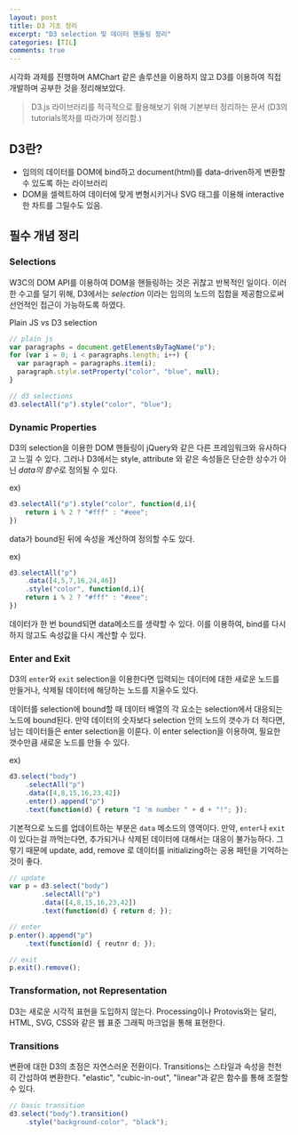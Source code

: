 ```yaml
---
layout: post
title: D3 기초 정리
excerpt: "D3 selection 및 데이터 핸들링 정리"
categories: [TIL]
comments: true
---
```


시각화 과제를 진행하며 AMChart 같은 솔루션을 이용하지 않고 D3를 이용하여 직접 개발하며 공부한 것을 정리해보았다.

> D3.js 라이브러리를 적극적으로 활용해보기 위해 기본부터 정리하는 문서
> (D3의 tutorials목차를 따라가며 정리함.)

## D3란?
- 임의의 데이터를 DOM에 bind하고 document(html)를 data-driven하게 변환할 수 있도록 하는 라이브러리
- DOM을 셀렉트하여 데이터에 맞게 변형시키거나 SVG 태그를 이용해 interactive한 차트를 그릴수도 있음.


## 필수 개념 정리
### Selections
W3C의 DOM API를 이용하여 DOM을 핸들링하는 것은 귀찮고 반복적인 일이다.
이러한 수고를 덜기 위해, D3에서는 *selection* 이라는 임의의 노드의 집합을 제공함으로써 선언적인 접근이 가능하도록 하였다.

Plain JS vs D3 selection
```javascript
// plain js
var paragraphs = document.getElementsByTagName("p");
for (var i = 0; i < paragraphs.length; i++) {
  var paragraph = paragraphs.item(i);
  paragraph.style.setProperty("color", "blue", null);
}

// d3 selections
d3.selectAll("p").style("color", "blue");
```

### Dynamic Properties
D3의 selection을 이용한 DOM 핸들링이 jQuery와 같은 다른 프레임워크와 유사하다고 느낄 수 있다. 그러나 D3에서는 style, attribute 와 같은 속성들은 단순한 상수가 아닌 *data의 함수*로 정의될 수 있다.

ex)
```javascript
d3.selectAll("p").style("color", function(d,i){
    return i % 2 ? "#fff" : "#eee";
})
```

data가 bound된 뒤에 속성을 계산하여 정의할 수도 있다.

ex)
```javascript
d3.selectAll("p")
    .data([4,5,7,16,24,46])
    .style("color", function(d,i){
    return i % 2 ? "#fff" : "#eee";
})
```
데이터가 한 번 bound되면 data메소드를 생략할 수 있다. 이를 이용하여, bind를 다시하지 않고도 속성값을 다시 계산할 수 있다.

### Enter and Exit
D3의 `enter`와 `exit` selection을 이용한다면 입력되는 데이터에 대한 새로운 노드를 만들거나, 삭제될 데이터에 해당하는 노드를 지울수도 있다.

데이터를 selection에 bound할 때 데이터 배열의 각 요소는 selection에서 대응되는 노드에 bound된다. 만약 데이터의 숫자보다 selection 안의 노드의 갯수가 더 적다면, 남는 데이터들은 enter selection을 이룬다. 이 enter selection을 이용하여, 필요한 갯수만큼 새로운 노드를 만들 수 있다.

ex)
```javascript
d3.select("body")
    .selectAll("p")
    .data([4,8,15,16,23,42])
    .enter().append("p")
    .text(function(d) { return "I 'm number " + d + "!"; });
```

기본적으로 노드를 업데이트하는 부분은 `data` 메소드의 영역이다. 만약, `enter`나 `exit`이 있다는걸 까먹는다면, 추가되거나 삭제된 데이터에 대해서는 대응이 불가능하다.
그렇기 때문에 update, add, remove 로 데이터를 initializing하는 공용 패턴을 기억하는 것이 좋다.

```javascript
// update
var p = d3.select("body")
        .selectAll("p")
        .data([4,8,15,16,23,42])
        .text(function(d) { return d; });

// enter
p.enter().append("p")
    .text(function(d) { reutnr d; });

// exit
p.exit().remove();
```

### Transformation, not Representation
D3는 새로운 시각적 표현을 도입하지 않는다. Processing이나 Protovis와는 달리, HTML, SVG, CSS와 같은 웹 표준 그래픽 마크업을 통해 표현한다.

### Transitions
변환에 대한 D3의 초점은 자연스러운 전환이다. Transitions는 스타일과 속성을 천천히 간섭하여 변환한다.
"elastic", "cubic-in-out", "linear"과 같은 함수를 통해 조절할 수 있다. 

```javascript
// basic transition
d3.select("body").transition()
    .style("background-color", "black");
```

